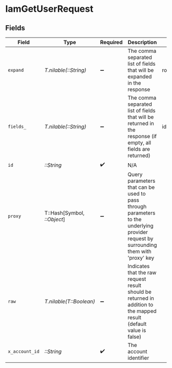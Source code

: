 # IamGetUserRequest


## Fields

| Field                                                                                                                                                                                | Type                                                                                                                                                                                 | Required                                                                                                                                                                             | Description                                                                                                                                                                          | Example                                                                                                                                                                              |
| ------------------------------------------------------------------------------------------------------------------------------------------------------------------------------------ | ------------------------------------------------------------------------------------------------------------------------------------------------------------------------------------ | ------------------------------------------------------------------------------------------------------------------------------------------------------------------------------------ | ------------------------------------------------------------------------------------------------------------------------------------------------------------------------------------ | ------------------------------------------------------------------------------------------------------------------------------------------------------------------------------------ |
| `expand`                                                                                                                                                                             | *T.nilable(::String)*                                                                                                                                                                | :heavy_minus_sign:                                                                                                                                                                   | The comma separated list of fields that will be expanded in the response                                                                                                             | roles,groups                                                                                                                                                                         |
| `fields_`                                                                                                                                                                            | *T.nilable(::String)*                                                                                                                                                                | :heavy_minus_sign:                                                                                                                                                                   | The comma separated list of fields that will be returned in the response (if empty, all fields are returned)                                                                         | id,remote_id,first_name,last_name,name,primary_email_address,username,roles,groups,status,avatar,is_bot_user,last_active_at,last_login_at,created_at,updated_at,multi_factor_enabled |
| `id`                                                                                                                                                                                 | *::String*                                                                                                                                                                           | :heavy_check_mark:                                                                                                                                                                   | N/A                                                                                                                                                                                  |                                                                                                                                                                                      |
| `proxy`                                                                                                                                                                              | T::Hash[Symbol, *::Object*]                                                                                                                                                          | :heavy_minus_sign:                                                                                                                                                                   | Query parameters that can be used to pass through parameters to the underlying provider request by surrounding them with 'proxy' key                                                 |                                                                                                                                                                                      |
| `raw`                                                                                                                                                                                | *T.nilable(T::Boolean)*                                                                                                                                                              | :heavy_minus_sign:                                                                                                                                                                   | Indicates that the raw request result should be returned in addition to the mapped result (default value is false)                                                                   |                                                                                                                                                                                      |
| `x_account_id`                                                                                                                                                                       | *::String*                                                                                                                                                                           | :heavy_check_mark:                                                                                                                                                                   | The account identifier                                                                                                                                                               |                                                                                                                                                                                      |